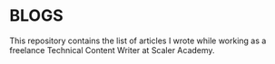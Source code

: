 # BLOGS
This repository contains the list of articles I wrote while working as a freelance Technical Content Writer at Scaler Academy. 